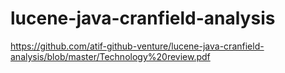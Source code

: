 # lucene-java-cranfield-analysis


https://github.com/atif-github-venture/lucene-java-cranfield-analysis/blob/master/Technology%20review.pdf